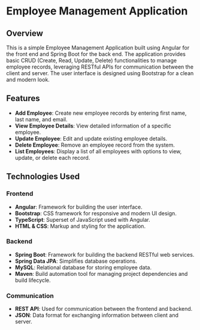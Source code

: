 
# Employee Management Application

## Overview

This is a simple Employee Management Application built using Angular for the front end and Spring Boot for the back end. The application provides basic CRUD (Create, Read, Update, Delete) functionalities to manage employee records, leveraging RESTful APIs for communication between the client and server. The user interface is designed using Bootstrap for a clean and modern look.

## Features

- **Add Employee**: Create new employee records by entering first name, last name, and email.
- **View Employee Details**: View detailed information of a specific employee.
- **Update Employee**: Edit and update existing employee details.
- **Delete Employee**: Remove an employee record from the system.
- **List Employees**: Display a list of all employees with options to view, update, or delete each record.

## Technologies Used

### Frontend
- **Angular**: Framework for building the user interface.
- **Bootstrap**: CSS framework for responsive and modern UI design.
- **TypeScript**: Superset of JavaScript used with Angular.
- **HTML & CSS**: Markup and styling for the application.

### Backend
- **Spring Boot**: Framework for building the backend RESTful web services.
- **Spring Data JPA**: Simplifies database operations.
- **MySQL**: Relational database for storing employee data.
- **Maven**: Build automation tool for managing project dependencies and build lifecycle.

### Communication
- **REST API**: Used for communication between the frontend and backend.
- **JSON**: Data format for exchanging information between client and server.

